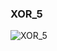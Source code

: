 ### XOR_5
![XOR_5](https://user-images.githubusercontent.com/116869307/214144268-b188a2d3-cbc1-48b6-a90d-300b875efdc0.png)

